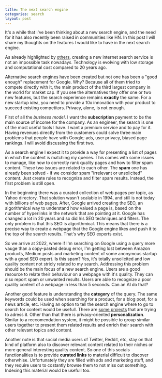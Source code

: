 ```yaml
---
title: The next search engine
categories: search
layout: post
---
```


It's a while that I've been thinking about a new search engine, and the need for it has
also recently been raised in communities like HN. In this post I will share my
thoughts on the features I would like to have in the next search engine.

As already highlighted by [others](http://www.paulgraham.com/ambitious.html),
creating a new internet search service is not an impossible task nowadays.
Technology is evolving with low storage and computational cost compared to 20
years ago.

Alternative search engines have been created but not one has been a "good enough"
replacement for Google. Why? Because all of them tried to compete directly with
it, the main product of the third largest company in the world for market cap. 
If you see the alternatives they offer one or two new features, but the
search experience remains **exactly** the same. For a new startup idea, you need
to provide a 10x innovation with your product to succeed existing competitors.
Privacy, alone, is not enough.

First of all the *business model*. I want the **subscription** payment to be the
main source of income for the company. As an engineer, the search is one of the
most useful tools I have. I want a premium service and to pay for it. Having
revenues directly from the customers could solve three main problems that
people have with Google; ads, user privacy, biased page rankings. I
will avoid discussing the first two.

As a search engine I expect it to provide a way for presenting a list of pages
in which the content is matching my queries. This comes with some issues to manage,
like how to correctly rank quality pages and how to filter spam content. These
two issues are related to each other. The **spam** one has already been solved - if
we consider spam "irrelevant or unsolicited" content. Just create rules to
recognize and filter spam results. Instead, the first problem is still open.

In the beginning there was a curated collection of web pages per topic, as Yahoo
directory. That solution wasn't scalable in 1994, and still is not today with 
billions of web pages. After, Google arrived creating the SEO,
an algorithmical way to understand how valued a page is, based on the number of
hyperlinks in the network that are pointing at it. Google has changed a lot in
20 years and so did his SEO techniques and filters. The only problem is that this SEO is algorithmical. This means that there is a precise way to create a webpage that the
Google engine likes and push it to the top of the search results. That's why SEO
experts exist.

So we arrive at 2022, where if I'm searching on Google using a query more
vauge than a copy-pasted debug error, I'm getting lost between Amazon products, Medium
posts and marketing content of some anonymous startup with a good SEO expert. Is
this spam? Yes, it's totally unsolicited and low quality content not stricly related to my search. Addressing this
problem should be the main focus of a new search engine. Users are a good resource
to relate their behaviour on a webpage with it's quality. They can also report spam
or unwanted results. Users are able to recognize a poor quality content of a webpage in less 
than 5 seconds. Can an AI do that?

Another good feature is understanding the **category** of the query. The same
keywords could be used when searching for a product, for a blog post, for a news
article, etc. Having an option to tell the search engine where to go to search
for content would be usefull. There are [some
projects](https://search.marginalia.nu) that are trying to adress it. Other than
that there is privacy-oriented **personalization**. Similar to a reccomendation
system, it might be possible to group similar users together to present them related
results and enrich their search with other relevant topics and content.

Another note is that social media users of Twitter, Reddit, etc, stay on that kind of 
platform also to discover relevant content related to their niches or more 
general interesting quality content. So one of this socials functionalities is to 
provide **curated links** to material difficult to discover otherwhise. Unfortunately
they are filled with ads and marketing stuff, and they require users to costantly
browse them to not miss out something. Indexing this material would be usefull too.
